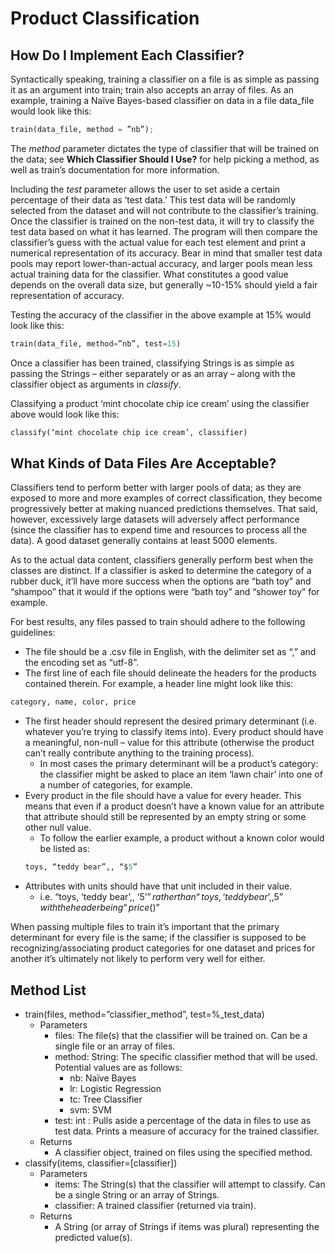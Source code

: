 # Product Classification

## How Do I Implement Each Classifier?

Syntactically speaking, training a classifier on a file is as simple as passing it as an argument into train; train also accepts an array of files.
As an example, training a Naïve Bayes-based classifier on data in a file data_file would look like this: 

```python
train(data_file, method = ”nb”);
```

The *method* parameter dictates the type of classifier that will be trained on the data; see **Which Classifier Should I Use?** for help picking a method, as well as train’s documentation for more information.

Including the *test* parameter allows the user to set aside a certain percentage of their data as ‘test data.’ This test data will be randomly selected from the dataset and will not contribute to the classifier’s training. Once the classifier is trained on the non-test data, it will try to classify the test data based on what it has learned. The program will then compare the classifier’s guess with the actual value for each test element and print a numerical representation of its accuracy. Bear in mind that smaller test data pools may report lower-than-actual accuracy, and larger pools mean less actual training data for the classifier. What constitutes a good value depends on the overall data size, but generally ~10-15% should yield a fair representation of accuracy. 

Testing the accuracy of the classifier in the above example at 15% would look like this:

```python
train(data_file, method=”nb”, test=15)
```

Once a classifier has been trained, classifying Strings is as simple as passing the Strings – either separately or as an array – along with the classifier object as arguments in *classify*.

Classifying a product ‘mint chocolate chip ice cream’ using the classifier above would look like this:

```python
classify(‘mint chocolate chip ice cream’, classifier)
```
## What Kinds of Data Files Are Acceptable?

Classifiers tend to perform better with larger pools of data; as they are exposed to more and more examples of correct classification, they become progressively better at making nuanced predictions themselves. That said, however, excessively large datasets will adversely affect performance (since the classifier has to expend time and resources to process all the data). A good dataset generally contains at least 5000 elements. 

As to the actual data content, classifiers generally perform best when the classes are distinct. If a classifier is asked to determine the category of a rubber duck, it’ll have more success when the options are “bath toy” and “shampoo” that it would if the options were “bath toy” and “shower toy” for example.

For best results, any files passed to train should adhere to the following guidelines:
- The file should be a .csv file in English, with the delimiter set as “,” and the encoding set as “utf-8”.
- The first line of each file should delineate the headers for the products contained therein. For example, a header line might look like this:
```python
category, name, color, price
```
- The first header should represent the desired primary determinant (i.e. whatever you’re trying to classify items into). Every product should have a meaningful, non-null – value for this attribute (otherwise the product can’t really contribute anything to the training process).
  - In most cases the primary determinant will be a product’s category: the classifier might be asked to place an item ‘lawn chair’ into one of a number of categories, for example.
- Every product in the file should have a value for every header. This means that even if a product doesn’t have a known value for an attribute that attribute should still be represented by an empty string or some other null value.
  - To follow the earlier example, a product without a known color would be listed as:
  ```python
  toys, “teddy bear”,, “$5”
  ```
- Attributes with units should have that unit included in their value.
  - i.e. “toys, ‘teddy bear’,, ‘$5’” rather than “toys, ‘teddy bear’,, 5” with the header being “price ($)”
  
When passing multiple files to train it’s important that the primary determinant for every file is the same; if the classifier is supposed to be recognizing/associating product categories for one dataset and prices for another it’s ultimately not likely to perform very well for either. 

## Method List

 - train(files, method=”classifier_method”, test=%_test_data)
    - Parameters
      - files: The file(s) that the classifier will be trained on. Can be a single file or an array of files.
      - method: String: The specific classifier method that will be used. Potential values are as follows:
        - nb: Naïve Bayes
        - lr: Logistic Regression
        - tc: Tree Classifier
        - svm: SVM
      - test: int : Pulls aside a percentage of the data in files to use as test data. Prints a measure of accuracy for the trained classifier. 
    - Returns
      - A classifier object, trained on files using the specified method.
  - classify(items, classifier=[classifier])
    - Parameters
      - items: The String(s) that the classifier will attempt to classify. Can be a single String or an array of Strings.
      - classifier:  A trained classifier (returned via train).
    - Returns
      - A String (or array of Strings if items was plural) representing the predicted value(s).


